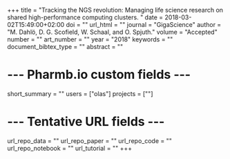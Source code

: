 +++
title = "Tracking the NGS revolution: Managing life science research on shared high-performance computing clusters. "
date = 2018-03-02T15:49:00+02:00
doi = ""
url_html = ""
journal = "GigaScience"
author = "M. Dahlö, D. G. Scofield, W. Schaal, and O. Spjuth."
volume = "Accepted"
number = ""
art_number = ""
year = "2018"
keywords = ""
document_bibtex_type = ""
abstract = ""
# --- Pharmb.io custom fields ---
short_summary = ""
users = ["olas"]
projects = [""]
# --- Tentative URL fields ---
url_repo_data = ""
url_repo_paper = ""
url_repo_code = ""
url_repo_notebook = ""
url_tutorial = ""
+++
